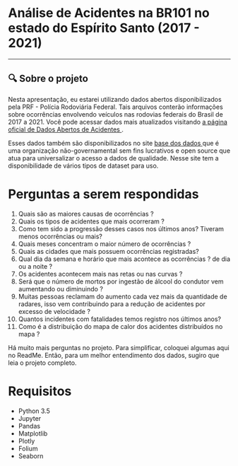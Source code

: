 
# Análise de Acidentes na BR101 no estado do Espírito Santo (2017 - 2021)

****
## 🔍 Sobre o projeto

Nesta apresentação, eu estarei utilizando dados abertos disponibilizados pela PRF - Polícia Rodoviária Federal. Tais arquivos conterão informações sobre ocorrências envolvendo veículos nas rodovias federais do Brasil de 2017 a 2021. Você pode acessar dados mais atualizados visitando <a href='https://www.gov.br/prf/pt-br/acesso-a-informacao/dados-abertos/dados-abertos-acidentes'>a página oficial de Dados Abertos de Acidentes </a>.

Esses dados  também são disponibilizados no site <a href ='https://basedosdados.org/dataset/acidentes-de-transito?external_link=Dados'> base dos dados </a> que é  uma organização não-governamental sem fins lucrativos e open source que atua para universalizar o acesso a dados de qualidade. Nesse site tem a disponibilidade de vários tipos de dataset para uso.

# Perguntas a serem respondidas

1. Quais são as maiores causas de ocorrências ?
2. Quais os tipos de acidentes que mais ocorreram ?
3. Como tem sido a progressão desses casos nos últimos anos? Tiveram menos ocorrências ou mais?
4. Quais meses concentram o maior número de ocorrências ?
5. Quais as cidades que mais possuem ocorrências registradas?
6. Qual dia da semana e horário que  mais acontece as ocorrências ? de dia ou a noite ?
7. Os acidentes acontecem mais nas retas ou nas curvas ?
8. Será que o número de mortos por ingestão de álcool do condutor vem aumentando ou diminuindo ?
9. Muitas pessoas reclamam do aumento cada vez mais da quantidade de radares, isso vem contribuindo para a redução de acidentes por excesso de velocidade ?
10. Quantos incidentes com fatalidades temos registro nos últimos anos?
11. Como é a distribuição do mapa de calor dos acidentes distribuídos no mapa ?

Há muito mais perguntas no projeto. Para simplificar, coloquei algumas aqui no ReadMe. Então, para um melhor entendimento dos dados, sugiro que leia o projeto completo.

# Requisitos

* Python 3.5
* Jupyter
* Pandas
* Matplotlib
* Plotly
* Folium
* Seaborn
